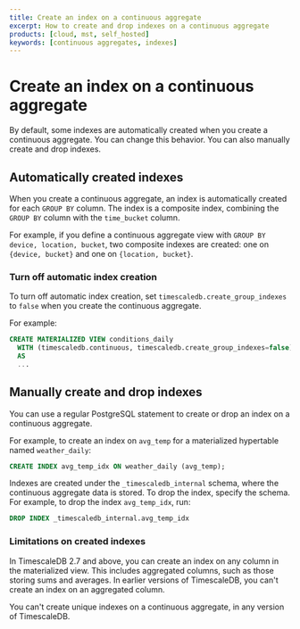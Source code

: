```yaml
---
title: Create an index on a continuous aggregate
excerpt: How to create and drop indexes on a continuous aggregate
products: [cloud, mst, self_hosted]
keywords: [continuous aggregates, indexes]
---
```


# Create an index on a continuous aggregate

By default, some indexes are automatically created when you create a continuous
aggregate. You can change this behavior. You can also manually create and drop
indexes.

## Automatically created indexes

When you create a continuous aggregate, an index is automatically created for
each `GROUP BY` column. The index is a composite index, combining the `GROUP BY`
column with the `time_bucket` column.

For example, if you define a continuous aggregate view with `GROUP BY device,
location, bucket`, two composite indexes are created: one on `{device, bucket}`
and one on `{location, bucket}`.

### Turn off automatic index creation

To turn off automatic index creation, set `timescaledb.create_group_indexes` to
`false` when you create the continuous aggregate.

For example:

```sql
CREATE MATERIALIZED VIEW conditions_daily
  WITH (timescaledb.continuous, timescaledb.create_group_indexes=false)
  AS
  ...
```

## Manually create and drop indexes

You can use a regular PostgreSQL statement to create or drop an index on a
continuous aggregate.

For example, to create an index on `avg_temp` for a materialized hypertable
named `weather_daily`:

```sql
CREATE INDEX avg_temp_idx ON weather_daily (avg_temp);
```

Indexes are created under the `_timescaledb_internal` schema, where the
continuous aggregate data is stored. To drop the index, specify the schema. For
example, to drop the index `avg_temp_idx`, run:

```sql
DROP INDEX _timescaledb_internal.avg_temp_idx
```

### Limitations on created indexes

In TimescaleDB 2.7 and above, you can create an index on any column in the
materialized view. This includes aggregated columns, such as those storing sums
and averages. In earlier versions of TimescaleDB, you can't create an index on
an aggregated column.

You can't create unique indexes on a continuous aggregate, in any version
of TimescaleDB.
